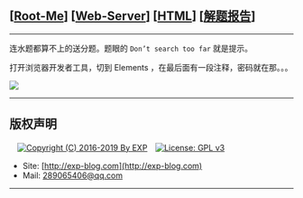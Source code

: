 ## [[Root-Me](https://www.root-me.org/)] [[Web-Server](https://www.root-me.org/en/Challenges/Web-Server/)] [[HTML](https://www.root-me.org/en/Challenges/Web-Server/HTML)] [[解题报告](http://exp-blog.com/2019/01/13/pid-2941/)]

------

连水题都算不上的送分题。题眼的 `Don’t search too far` 就是提示。

打开浏览器开发者工具，切到 Elements ，在最后面有一段注释，密码就在那。。。

![](https://github.com/lyy289065406/CTF-Solving-Reports/blob/master/rootme/Web-Server/%5B01%5D%20%5B5P%5D%20HTML/imgs/01.png)

------

## 版权声明

　[![Copyright (C) 2016-2019 By EXP](https://img.shields.io/badge/Copyright%20(C)-2016~2019%20By%20EXP-blue.svg)](http://exp-blog.com)　[![License: GPL v3](https://img.shields.io/badge/License-GPL%20v3-blue.svg)](https://www.gnu.org/licenses/gpl-3.0)
  

- Site: [http://exp-blog.com](http://exp-blog.com) 
- Mail: <a href="mailto:289065406@qq.com?subject=[EXP's Github]%20Your%20Question%20（请写下您的疑问）&amp;body=What%20can%20I%20help%20you?%20（需要我提供什么帮助吗？）">289065406@qq.com</a>


------
